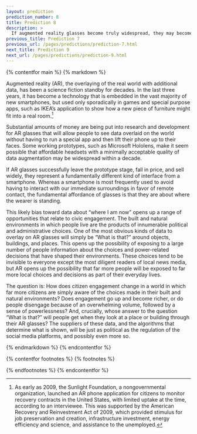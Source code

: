```yaml
---
layout: prediction
prediction_number: 8
title: Prediction 8
description: >
  If augmented reality glasses become truly widespread, they may become a driver of increased citizen awareness around local issues.
previous_title: Prediction 7
previous_url: /pages/predictions/prediction-7.html
next_title: Prediction 9
next_url: /pages/predictions/prediction-9.html
---
```


{% contentfor main %}
{% markdown %}

Augmented reality (AR), the overlaying of the real world with additional data, has been a science fiction standby for decades. In the last three years, it has become a technology that is embedded in the vast majority of new smartphones, but used only sporadically in games and special purpose apps, such as IKEA’s application to show how a new piece of furniture might fit into a real room.[^15]

Substantial amounts of money are being put into research and development for AR glasses that will allow people to see data overlaid on the world without having to run a special app and then lift their phone up to their faces. Some working prototypes, such as Microsoft Hololens, make it seem possible that affordable headsets with a minimally acceptable quality of data augmentation may be widespread within a decade.

If AR glasses successfully leave the prototype stage, fall in price, and sell widely, they represent a fundamentally different kind of interface from a smartphone. Whereas a smartphone is most frequently used to avoid having to interact with our immediate surroundings in favor of remote contact, the fundamental affordance of glasses is that they are about where the wearer is standing.

This likely bias toward data about “where I am now” opens up a range of opportunities that relate to civic engagement. The built and natural environments in which people live are the products of innumerable political and administrative choices. One of the most obvious kinds of data to overlay on AR glasses will simply be “What is that?” around objects, buildings, and places. This opens up the possibility of exposing to a large number of people information about the choices and power-related decisions that have shaped their environments. These choices tend to be invisible to everyone except the most diligent readers of local news media, but AR opens up the possibility that far more people will be exposed to far more local choices and decisions as part of their everyday lives.

The question is: How does citizen engagement change in a world in which far more citizens are simply aware of the choices made in their built and natural environments? Does engagement go up and become richer, or do people disengage because of an overwhelming volume, followed by a sense of powerlessness? And, crucially, whose answer to the question “What is that?” will people get when they look at a place or building through their AR glasses? The suppliers of these data, and the algorithms that determine what is shown, will be just as political as the regulation of the social media platforms, and possibly even more so.

{% endmarkdown %}
{% endcontentfor %}

{% contentfor footnotes %}
{% footnotes %}

[^15]: As early as 2009, the Sunlight Foundation, a nongovernmental organization, launched an AR phone application for citizens to monitor recovery contracts in the United States, with limited uptake at the time, according to an interviewee. This was supported by the American Recovery and Reinvestment Act of 2009, which provided stimulus for job preservation and creation, infrastructure investment, energy efficiency and science, and assistance to the unemployed.

{% endfootnotes %}
{% endcontentfor %}